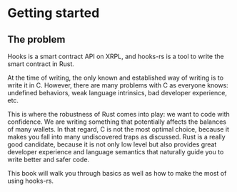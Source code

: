 # Getting started

## The problem

Hooks is a smart contract API on XRPL, and hooks-rs is a tool to write the smart contract in Rust.

At the time of writing, the only known and established way of writing is to write it in C. However, there are many problems with C as everyone knows: undefined behaviors, weak language intrinsics, bad developer experience, etc.

This is where the robustness of Rust comes into play: we want to code with confidence. We are writing something that potentially affects the balances of many wallets. In that regard, C is not the most optimal choice, because it makes you fall into many undiscovered traps as discussed. Rust is a really good candidate, because it is not only low level but also provides great developer experience and language semantics that naturally guide you to write better and safer code.

This book will walk you through basics as well as how to make the most of using hooks-rs.
